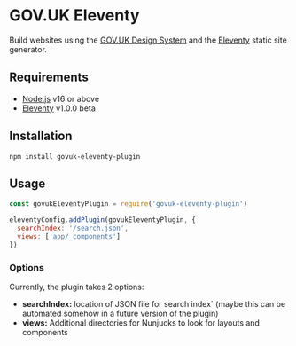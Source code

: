 # GOV.UK Eleventy

Build websites using the [GOV.UK Design System](https://design-system.service.gov.uk) and the [Eleventy](https://www.11ty.dev) static site generator.

## Requirements

* [Node.js](https://nodejs.org) v16 or above
* [Eleventy](https://www.11ty.dev) v1.0.0 beta

## Installation

`npm install govuk-eleventy-plugin`

## Usage

```js
const govukEleventyPlugin = require('govuk-eleventy-plugin')

eleventyConfig.addPlugin(govukEleventyPlugin, {
  searchIndex: '/search.json',
  views: ['app/_components']
})
```

### Options

Currently, the plugin takes 2 options:

* **searchIndex:** location of JSON file for search index` (maybe this can be automated somehow in a future version of the plugin)
* **views:** Additional directories for Nunjucks to look for layouts and components
